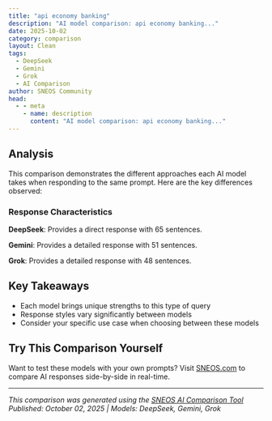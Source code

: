 ```yaml
---
title: "api economy banking"
description: "AI model comparison: api economy banking..."
date: 2025-10-02
category: comparison
layout: Clean
tags:
  - DeepSeek
  - Gemini
  - Grok
  - AI Comparison
author: SNEOS Community
head:
  - - meta
    - name: description
      content: "AI model comparison: api economy banking..."
---
```


<ChatComparison
  title="api economy banking"
  prompt="api economy banking"
  :responses='{"DeepSeek": "Of course. The \u0022API Economy\u0022 is fundamentally reshaping the banking industry, moving it from a closed, product-centric model to an open, platform-centric one.\n\nLet\u0027s break down what this means, how it works, and its implications.\n\n### What is the API Economy in Banking?\n\nIn simple terms, the **API Economy** is a commercial environment where businesses provide access to their digital services and data through **Application Programming Interfaces (APIs)**.\n\nIn banking, this means banks no longer just offer end-user products (like a checking account or a loan) directly to customers. Instead, they also expose the *core functions* of those products (like \u0022check balance,\u0022 \u0022initiate payment,\u0022 \u0022verify identity\u0022) as building blocks that other companies can use to create new financial services.\n\n**Analogy:** Think of a bank as a kitchen. Traditionally, it only served pre-made meals (a mortgage, a credit card). In the API economy, the bank opens its kitchen and lets other chefs use its high-quality ingredients and tools (APIs for payments, data, etc.) to create entirely new dishes (fintech apps, embedded finance).\n\n---\n\n### How It Works: The Key Models\n\nThere are three primary models through which banks participate in the API economy:\n\n#### 1. Open Banking \u0026 PSD2 (The Regulator-Led Push)\nThis is a foundational driver, especially in Europe and the UK. Regulations like PSD2 compel banks to open up their customer data (with explicit consent) to licensed third-party providers (TPPs).\n* **APIs for:** Account information (AIS - Account Information Services) and payment initiation (PIS - Payment Initiation Services).\n* **Example:** A budgeting app like **Mint** or **Clarity Money** uses AIS APIs to aggregate all your financial account data in one place. A e-commerce site can use PIS APIs to let you pay directly from your bank account instead of using a card.\n\n#### 2. Banking-as-a-Service (BaaS) (The Commercial Opportunity)\nThis is where banks go beyond regulation and actively sell their banking capabilities as a white-label product. A non-bank company can embed financial services directly into its own customer experience.\n* **APIs for:** Core banking functions like creating accounts, issuing debit/credit cards, handling KYC/AML checks, and processing payments.\n* **Examples:**\n * **Stripe Treasury:** Provides embedded banking for platforms like Shopify, allowing merchants to have instant access to their revenue and manage cash flow.\n * **Uber:** Uses BaaS APIs from a partner bank to create digital wallets and offer instant payments to its drivers.\n * **Chime/Varo:** These neobanks are often built on top of BaaS platforms provided by partner banks.\n\n#### 3. Partner Ecosystem \u0026 Marketplaces (The Strategic Play)\nBanks create a marketplace within their own mobile or online banking app, featuring third-party fintech products. They use APIs to connect their platform with these partners.\n* **APIs for:** Secure data sharing, single sign-on, and transaction integration.\n* **Example:** A large bank like **BBVA** or **DBS** might have a marketplace where its customers can directly access investment robo-advisors, insurance products, or small business lending tools from fintech partners, all within the bank\u0027s app.\n\n---\n\n### Key Drivers and Benefits\n\n| For Banks | For Fintechs \u0026 Third-Party Companies | For End Customers |\n| :--- | :--- | :--- |\n| **New Revenue Streams:** Charge fees for API calls or through revenue-sharing agreements. | **Speed to Market:** Don\u0027t need to build a bank from scratch or get a banking charter. | **More Choice \u0026 Better Products:** Access to innovative, niche financial products. |\n| **Relevance \u0026 Customer Retention:** Become a daily \u0022financial hub\u0022 instead of a utility. | **Focus on Innovation:** Can focus on user experience and specific problems, leveraging the bank\u0027s regulated infrastructure. | **Seamless Experiences:** Embedded finance (e.g., \u0022Buy Now, Pay Later\u0022 at checkout) is frictionless. |\n| **Access to New Data:** Gain insights from how their APIs are used in different contexts. | **Scalability:** Leverage the bank\u0027s robust, secure, and scalable infrastructure. | **Improved Financial Health:** Aggregated data leads to better budgeting and financial advice. |\n| **Operational Efficiency:** Can outsource innovation and let the market build on their platform. | **Lower Regulatory Hurdle:** The partner bank handles the complex compliance. | **Increased Control:** Open Banking gives customers control over their own financial data. |\n\n---\n\n### Major Challenges and Risks for Banks\n\n1. **Cultural Shift:** Moving from a \u0022product-push\u0022 to a \u0022platform-pull\u0022 model requires a massive change in mindset, from risk-averse to collaborative.\n2. **Legacy Technology:** Many incumbent banks run on decades-old core systems (COBOL, mainframes) that are not designed for real-time, high-volume API interactions. Modernization is costly and complex.\n3. **Security \u0026 Compliance:** Opening up APIs creates new attack surfaces. Banks must ensure robust security, data privacy, and compliance with regulations like PSD2, GDPR, and CCPA.\n4. **Competition \u0026 \u0022Disintermediation\u0022:** Banks risk becoming low-margin \u0022dumb pipes\u0022 while customer-facing fintechs capture the brand relationship and higher-margin services.\n5. **API Standardization:** A lack of global standards can make integration messy and expensive.\n\n---\n\n### The Future: Where is this headed?\n\n* **Hyper-Personalization:** APIs will enable real-time, context-aware financial products (e.g., a micro-loan offered the moment you have a large, unexpected expense).\n* **Embedded Finance Everywhere:** Financial services will become invisible features inside non-financial apps (social media, productivity software, car dashboards).\n* **Decentralized Finance (DeFi) \u0026 Web3:** Banks may begin to offer APIs that bridge traditional finance with blockchain-based assets and services.\n* **AI-Driven APIs:** Banks will expose AI and data analytics capabilities as APIs, allowing companies to run fraud detection or credit scoring on their own platforms.\n\n### Conclusion\n\nThe API economy is not a fleeting trend for banking; it is the **new operational model**. Banks that successfully transform into platform businesses\u2014securely exposing their services, collaborating with partners, and embedding themselves into customers\u0027 digital lives\u2014will thrive. Those that resist will face the very real threat of irrelevance, becoming mere utilities in a world driven by seamless, integrated financial experiences.", "Gemini": "## API Economy in Banking: A Revolution in Financial Services\n\nThe API (Application Programming Interface) economy is transforming banking, creating a more interconnected, customer-centric, and innovative financial landscape. APIs are essentially software intermediaries that allow different applications to communicate and share data securely. In banking, this translates to opening up core systems and data to trusted third-party developers, partners, and even internal teams.\n\nHere\u0027s a breakdown of the key aspects of the API economy in banking:\n\n**Benefits of API Banking:**\n\n* **Enhanced Customer Experience:**\n * **Personalization:** APIs enable banks to understand customer behavior better through data integration, allowing for personalized offers, services, and recommendations.\n * **Seamless Integration:** Customers can access banking services within their preferred platforms (e.g., e-commerce sites, accounting software) through embedded banking.\n * **Improved Accessibility:** APIs can power innovative solutions that cater to specific customer needs, such as mobile banking apps with enhanced accessibility features.\n* **New Revenue Streams:**\n * **Platformification:** Banks can become platforms by offering their services to third-party developers, who can then create innovative solutions and pay for access to the APIs.\n * **Partnerships:** APIs facilitate partnerships with fintech companies, retailers, and other businesses, enabling banks to offer a wider range of services and reach new customers.\n * **Data Monetization (Carefully and Compliantly):** Aggregated and anonymized data can be monetized (within legal and ethical boundaries) by providing insights to businesses.\n* **Increased Efficiency and Innovation:**\n * **Faster Development Cycles:** APIs allow developers to build new applications and services more quickly by leveraging existing functionalities.\n * **Open Innovation:** External developers can contribute to the development of new banking solutions, fostering innovation.\n * **Internal Agility:** APIs enable different departments within a bank to collaborate more efficiently and build internal tools faster.\n* **Improved Security:**\n * **Controlled Access:** APIs can be designed with robust security measures, such as authentication and authorization protocols, to protect sensitive data.\n * **Monitoring and Auditing:** API usage can be closely monitored and audited to detect and prevent fraudulent activities.\n* **Regulatory Compliance:**\n * **Open Banking Mandates:** APIs are essential for meeting open banking regulations like PSD2 (Payment Services Directive 2) in Europe, which require banks to provide third-party access to customer account data.\n * **Standardized Data Exchange:** APIs can facilitate standardized data exchange, making it easier for banks to comply with regulatory reporting requirements.\n\n**Examples of API Banking Use Cases:**\n\n* **Payment Processing:** Integrating payment gateways for online transactions.\n* **Account Aggregation:** Allowing customers to view balances and transactions from multiple banks in one place.\n* **KYC/AML Integration:** Streamlining Know Your Customer (KYC) and Anti-Money Laundering (AML) processes.\n* **Loan Origination:** Automating the loan application and approval process.\n* **Fraud Detection:** Using APIs to access real-time fraud detection services.\n* **Personal Financial Management (PFM):** Providing customers with tools to track their spending, budget, and manage their finances.\n* **Embedded Finance:** Allowing businesses to offer financial services (e.g., payments, lending) directly to their customers within their own platforms. Think Shopify offering financing to its merchants.\n* **Loyalty Programs:** Integrating with loyalty programs to offer rewards and incentives.\n\n**Challenges of API Banking:**\n\n* **Security Risks:** APIs expose sensitive data and systems, making them vulnerable to cyberattacks. Strong security measures, such as API gateways, authentication protocols, and encryption, are crucial.\n* **Complexity:** Developing and managing APIs can be complex, requiring specialized skills and infrastructure.\n* **Integration Challenges:** Integrating APIs with legacy systems can be challenging and time-consuming.\n* **Standardization:** The lack of standardized APIs can hinder interoperability and limit the potential of the API economy.\n* **Data Privacy:** Protecting customer data privacy is paramount. Banks must comply with data protection regulations and ensure that APIs are used responsibly.\n* **Developer Experience:** A poor developer experience (difficult documentation, lack of support) can discourage third-party adoption.\n\n**Key Players in the API Banking Ecosystem:**\n\n* **Banks:** The core providers of banking services and data.\n* **Fintech Companies:** Developing innovative financial solutions using APIs.\n* **API Platform Providers:** Providing the infrastructure and tools for building and managing APIs. Examples include Mulesoft, Apigee (Google Cloud), and Kong.\n* **Aggregators:** Companies that collect and consolidate data from multiple banks.\n* **E-commerce Platforms:** Integrating banking services into their platforms to enhance customer experience.\n* **Technology Companies:** Providing the technology and expertise to support API banking initiatives.\n\n**The Future of API Banking:**\n\nThe API economy in banking is expected to continue to grow rapidly in the coming years, driven by:\n\n* **Increased Demand for Open Banking:** Regulatory pressures and consumer demand for more control over their financial data will fuel the growth of open banking initiatives.\n* **Emergence of New Technologies:** Technologies like blockchain and artificial intelligence will create new opportunities for API-based innovation in banking.\n* **Focus on Customer Experience:** Banks will increasingly leverage APIs to deliver personalized and seamless customer experiences.\n* **Rise of Embedded Finance:** Embedded finance will become more prevalent, with businesses offering financial services directly to their customers through APIs.\n\n**In conclusion, the API economy is revolutionizing banking by fostering innovation, enhancing customer experience, and creating new revenue streams. While challenges remain, the benefits of API banking are undeniable, and banks that embrace this technology will be well-positioned to thrive in the future.** It\u0027s not just about compliance with mandates like PSD2; it\u0027s about building a more flexible, responsive, and customer-centric financial services ecosystem.\n", "Grok": "The **API economy in banking** refers to the growing ecosystem of Application Programming Interfaces (APIs) that enable banks, financial institutions, fintech companies, and other third-party providers to connect, share data, and offer innovative services seamlessly. APIs act as intermediaries that allow different software systems to communicate with each other, facilitating the exchange of data and functionality in a secure and standardized way. In the context of banking, the API economy has transformed how financial services are developed, delivered, and consumed.\n\n### Key Aspects of the API Economy in Banking:\n1. **Open Banking**:\n - Open Banking is a regulatory and technological framework that mandates banks to share customer data (with consent) with third-party providers via APIs.\n - It fosters competition and innovation by allowing fintechs and other companies to build new financial products and services, such as personal finance apps, payment solutions, or lending platforms, using bank data.\n - For example, in the European Union, the Revised Payment Services Directive (PSD2) has been a major driver of open banking by requiring banks to provide API access to customer account information and payment initiation services.\n\n2. **Improved Customer Experience**:\n - APIs enable banks to integrate with third-party services, offering customers a more seamless and personalized banking experience.\n - For instance, customers can link their bank accounts to budgeting apps, investment platforms, or payment systems like Google Pay or Apple Pay through APIs.\n\n3. **Innovation and Collaboration**:\n - The API economy encourages collaboration between traditional banks and fintech startups, allowing them to co-create innovative solutions.\n - Banks can offer APIs to developers, enabling the creation of new applications, such as robo-advisors, automated savings tools, or real-time fraud detection systems.\n\n4. **Monetization Opportunities**:\n - Banks can monetize their APIs by charging third-party providers for access to their data or services. This creates new revenue streams beyond traditional banking products.\n - For example, a bank might charge a fintech company for access to its payment processing or customer verification APIs.\n\n5. **Operational Efficiency**:\n - APIs streamline internal processes by integrating disparate systems within a bank, reducing operational costs and improving efficiency.\n - For instance, APIs can automate tasks like loan approvals, customer onboarding, or transaction processing by connecting internal systems with external data sources.\n\n### Examples of API Use Cases in Banking:\n- **Payment Initiation**: APIs under PSD2 allow third-party providers to initiate payments directly from a customer\u2019s bank account (e.g., paying bills through a third-party app).\n- **Account Aggregation**: APIs enable apps to consolidate a user\u2019s financial data from multiple bank accounts into a single dashboard.\n- **Identity Verification**: APIs can connect banks with external services for KYC (Know Your Customer) checks, reducing fraud and onboarding time.\n- **Credit Scoring**: Fintechs can use APIs to access customer transaction data (with consent) to offer alternative credit scoring models for loans or mortgages.\n\n### Benefits of the API Economy in Banking:\n- **Innovation**: Rapid development of new financial products and services.\n- **Customer-Centric Solutions**: Personalized and convenient services for users.\n- **Competition**: Encourages smaller players and fintechs to compete with traditional banks.\n- **Scalability**: APIs allow banks to scale services by integrating with external platforms.\n\n### Challenges of the API Economy in Banking:\n- **Security and Privacy**: Sharing data via APIs increases the risk of data breaches and cyberattacks. Banks must ensure robust security measures and comply with regulations like GDPR.\n- **Regulatory Compliance**: Adhering to local and international regulations (e.g., PSD2 in Europe) can be complex and costly.\n- **Standardization**: Lack of uniform API standards can create interoperability issues between different banks and providers.\n- **Legacy Systems**: Many traditional banks rely on outdated IT infrastructure, making API integration challenging.\n\n### Future of the API Economy in Banking:\n- **Embedded Finance**: APIs will enable non-financial companies (e.g., e-commerce platforms, ride-sharing apps) to integrate banking services directly into their platforms.\n- **AI and Machine Learning**: APIs will facilitate the integration of AI-driven tools for fraud detection, personalized financial advice, and customer support.\n- **Global Expansion**: As open banking regulations expand beyond Europe (e.g., in countries like Australia, India, and Brazil), the API economy will grow globally.\n- **Blockchain and Decentralized Finance (DeFi)**: APIs could bridge traditional banking with blockchain-based financial systems, enabling new forms of transactions and asset management.\n\nIn summary, the API economy in banking is a transformative force driving innovation, collaboration, and customer empowerment. However, it requires careful management of security, regulatory, and technical challenges to fully realize its potential. Banks that embrace APIs and open banking will likely stay competitive in an increasingly digital and interconnected financial landscape."}' 
  published-date="14:08"
/>

## Analysis

This comparison demonstrates the different approaches each AI model takes when responding to the same prompt. Here are the key differences observed:

### Response Characteristics

**DeepSeek**: Provides a direct response with 65 sentences. 

**Gemini**: Provides a detailed response with 51 sentences. 

**Grok**: Provides a detailed response with 48 sentences. 

## Key Takeaways

- Each model brings unique strengths to this type of query
- Response styles vary significantly between models
- Consider your specific use case when choosing between these models

## Try This Comparison Yourself

Want to test these models with your own prompts? Visit [SNEOS.com](https://sneos.com) to compare AI responses side-by-side in real-time.

---

*This comparison was generated using the [SNEOS AI Comparison Tool](https://sneos.com)*
*Published: October 02, 2025 | Models: DeepSeek, Gemini, Grok*
